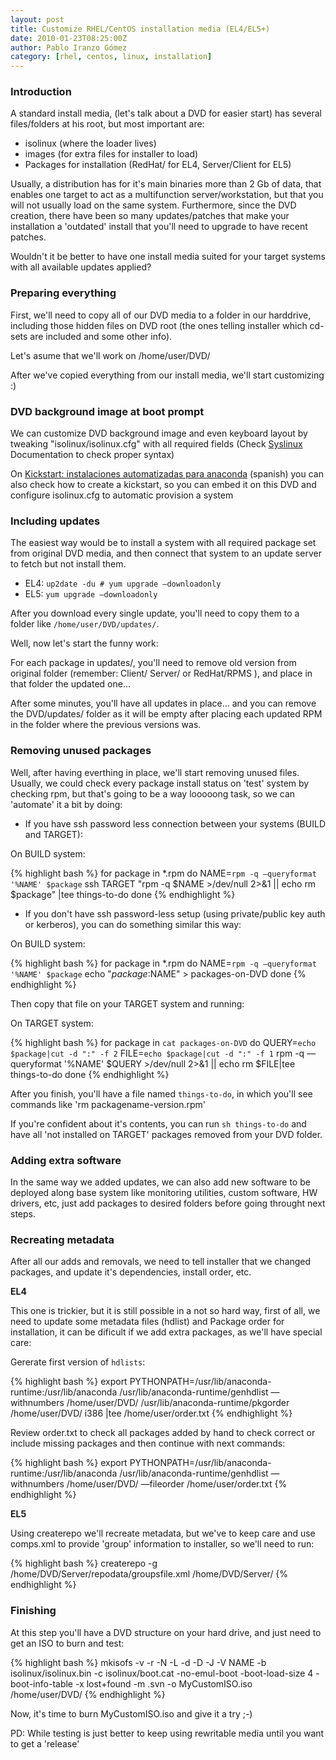 ```yaml
---
layout: post
title: Customize RHEL/CentOS installation media (EL4/EL5+)
date: 2010-01-23T08:25:00Z
author: Pablo Iranzo Gómez
category: [rhel, centos, linux, installation]
---
```

### Introduction 

A standard install media, (let's talk about a DVD for easier start) has
several files/folders at his root, but most important are:

-  isolinux (where the loader lives)
-  images (for extra files for installer to load)
-  Packages for installation (RedHat/ for EL4, Server/Client for EL5)

Usually, a distribution has for it's main binaries more than 2 Gb of
data, that enables one target to act as a multifunction
server/workstation, but that you will not usually load on the same
system. Furthermore, since the DVD creation, there have been so many
updates/patches that make your installation a 'outdated' install that
you'll need to upgrade to have recent patches.

Wouldn't it be better to have one install media suited for your target
systems with all available updates applied?

### Preparing everything 

First, we'll need to copy all of our DVD media to a folder in our
harddrive, including those hidden files on DVD root (the ones telling
installer which cd-sets are included and some other info).

Let's asume that we'll work on /home/user/DVD/

After we've copied everything from our install media, we'll start
customizing :)

### DVD background image at boot prompt 

We can customize DVD background image and even keyboard layout by
tweaking "isolinux/isolinux.cfg" with all required fields (Check
[Syslinux](http://syslinux.zytor.com/wiki/index.php/SYSLINUX)
Documentation to check proper syntax)

On [Kickstart: instalaciones automatizadas para
anaconda](https://alufis35.uv.es/Kickstart-instalaciones.html) (spanish)
you can also check how to create a kickstart, so you can embed it on
this DVD and configure isolinux.cfg to automatic provision a system

### Including updates 

The easiest way would be to install a system with all required package
set from original DVD media, and then connect that system to an update
server to fetch but not install them.

-  EL4: `up2date -du # yum upgrade —downloadonly`
-  EL5: `yum upgrade —downloadonly`

After you download every single update, you'll need to copy them to a folder like `/home/user/DVD/updates/`.

Well, now let's start the funny work:

For each package in updates/, you'll need to remove old version from
original folder (remember: Client/ Server/ or RedHat/RPMS ), and place
in that folder the updated one...

After some minutes, you'll have all updates in place... and you can
remove the DVD/updates/ folder as it will be empty after placing each
updated RPM in the folder where the previous versions was.

### Removing unused packages 

Well, after having everthing in place, we'll start removing unused
files. Usually, we could check every package install status on 'test'
system by checking rpm, but that's going to be a way looooong task, so
we can 'automate' it a bit by doing:

-  If you have ssh
password less connection between your systems (BUILD and TARGET):

On BUILD system:

{% highlight bash %}
for package in *.rpm
do 
    NAME=`rpm -q —queryformat '%NAME' $package` ssh TARGET "rpm -q $NAME >/dev/null 2>&1 || echo rm $package" |tee things-to-do
done
{% endhighlight %}

-  If you don't have ssh password-less setup (using private/public key auth or kerberos), you can do something similar this way:

On BUILD system:

{% highlight bash %}
for package in *.rpm
do
    NAME=`rpm -q —queryformat '%NAME' $package` echo "$package:$NAME" > packages-on-DVD
done
{% endhighlight %}

Then copy that file on your TARGET system and running:

On TARGET system:

{% highlight bash %}
for package in `cat packages-on-DVD`
do 
    QUERY=`echo $package|cut -d ":" -f 2` FILE=`echo $package|cut -d ":" -f 1` rpm -q —queryformat '%NAME' $QUERY >/dev/null 2>&1 || echo rm $FILE|tee things-to-do
done
{% endhighlight %}

After you finish, you'll have a file named `things-to-do`, in which you'll see commands like 'rm packagename-version.rpm'

If you're confident about it's contents, you can run `sh things-to-do` and have all 'not installed on TARGET' packages removed from your DVD folder.

### Adding extra software 

In the same way we added updates, we can also add new software to be
deployed along base system like monitoring utilities, custom software,
HW drivers, etc, just add packages to desired folders before going
throught next steps.

### Recreating metadata 

After all our adds and removals, we need to tell installer that we
changed packages, and update it's dependencies, install order, etc.

**EL4**

This one is trickier, but it is still possible in a not so hard way,
first of all, we need to update some metadata files (hdlist) and Package
order for installation, it can be dificult if we add extra packages, as
we'll have special care:

Gererate first version of `hdlists`:

{% highlight bash %}
export PYTHONPATH=/usr/lib/anaconda-runtime:/usr/lib/anaconda
/usr/lib/anaconda-runtime/genhdlist —withnumbers /home/user/DVD/
/usr/lib/anaconda-runtime/pkgorder /home/user/DVD/ i386 |tee /home/user/order.txt
{% endhighlight %}

Review order.txt to check all packages added by hand to check correct or
include missing packages and then continue with next commands:

{% highlight bash %}
export PYTHONPATH=/usr/lib/anaconda-runtime:/usr/lib/anaconda
/usr/lib/anaconda-runtime/genhdlist —withnumbers /home/user/DVD/ —fileorder /home/user/order.txt
{% endhighlight %}

**EL5**

Using createrepo we'll recreate metadata, but we've to keep care and use
comps.xml to provide 'group' information to installer, so we'll need to
run:

{% highlight bash %}
createrepo -g /home/DVD/Server/repodata/groupsfile.xml /home/DVD/Server/
{% endhighlight %}

### Finishing 

At this step you'll have a DVD structure on your hard drive, and just
need to get an ISO to burn and test:

{% highlight bash %}
mkisofs -v -r -N -L -d -D -J -V NAME -b isolinux/isolinux.bin -c isolinux/boot.cat -no-emul-boot -boot-load-size 4 -boot-info-table -x lost+found -m .svn -o MyCustomISO.iso /home/user/DVD/
{% endhighlight %}

Now, it's time to burn MyCustomISO.iso and give it a try ;-)

PD: While testing is just better to keep using rewritable media until you want to get a 'release'
